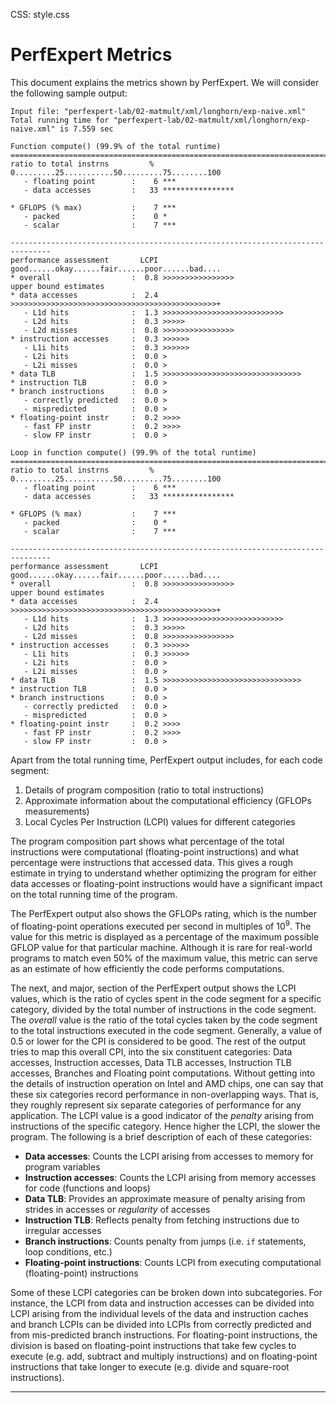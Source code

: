CSS: style.css

PerfExpert Metrics
==================

This document explains the metrics shown by PerfExpert. We will consider the following sample output:

    Input file: "perfexpert-lab/02-matmult/xml/longhorn/exp-naive.xml"
    Total running time for "perfexpert-lab/02-matmult/xml/longhorn/exp-naive.xml" is 7.559 sec
    
    Function compute() (99.9% of the total runtime)
    ===============================================================================
    ratio to total instrns         %  0.........25...........50.........75........100
       - floating point        :    6 ***
       - data accesses         :   33 ****************
    
    * GFLOPS (% max)           :    7 ***
       - packed                :    0 *
       - scalar                :    7 ***
    
    -------------------------------------------------------------------------------
    performance assessment       LCPI good......okay......fair......poor......bad....
    * overall                  :  0.8 >>>>>>>>>>>>>>>>
    upper bound estimates
    * data accesses            :  2.4 >>>>>>>>>>>>>>>>>>>>>>>>>>>>>>>>>>>>>>>>>>>>>>+
       - L1d hits              :  1.3 >>>>>>>>>>>>>>>>>>>>>>>>>>>
       - L2d hits              :  0.3 >>>>>
       - L2d misses            :  0.8 >>>>>>>>>>>>>>>>
    * instruction accesses     :  0.3 >>>>>>
       - L1i hits              :  0.3 >>>>>>
       - L2i hits              :  0.0 >
       - L2i misses            :  0.0 >
    * data TLB                 :  1.5 >>>>>>>>>>>>>>>>>>>>>>>>>>>>>>>
    * instruction TLB          :  0.0 >
    * branch instructions      :  0.0 >
       - correctly predicted   :  0.0 >
       - mispredicted          :  0.0 >
    * floating-point instr     :  0.2 >>>>
       - fast FP instr         :  0.2 >>>>
       - slow FP instr         :  0.0 >
    
    Loop in function compute() (99.9% of the total runtime)
    ===============================================================================
    ratio to total instrns         %  0.........25...........50.........75........100
       - floating point        :    6 ***
       - data accesses         :   33 ****************
    
    * GFLOPS (% max)           :    7 ***
       - packed                :    0 *
       - scalar                :    7 ***
    
    -------------------------------------------------------------------------------
    performance assessment       LCPI good......okay......fair......poor......bad....
    * overall                  :  0.8 >>>>>>>>>>>>>>>>
    upper bound estimates
    * data accesses            :  2.4 >>>>>>>>>>>>>>>>>>>>>>>>>>>>>>>>>>>>>>>>>>>>>>+
       - L1d hits              :  1.3 >>>>>>>>>>>>>>>>>>>>>>>>>>>
       - L2d hits              :  0.3 >>>>>
       - L2d misses            :  0.8 >>>>>>>>>>>>>>>>
    * instruction accesses     :  0.3 >>>>>>
       - L1i hits              :  0.3 >>>>>>
       - L2i hits              :  0.0 >
       - L2i misses            :  0.0 >
    * data TLB                 :  1.5 >>>>>>>>>>>>>>>>>>>>>>>>>>>>>>>
    * instruction TLB          :  0.0 >
    * branch instructions      :  0.0 >
       - correctly predicted   :  0.0 >
       - mispredicted          :  0.0 >
    * floating-point instr     :  0.2 >>>>
       - fast FP instr         :  0.2 >>>>
       - slow FP instr         :  0.0 >

Apart from the total running time, PerfExpert output includes, for each code segment:

1. Details of program composition (ratio to total instructions)
2. Approximate information about the computational efficiency (GFLOPs measurements)
3. Local Cycles Per Instruction (LCPI) values for different categories

The program composition part shows what percentage of the total instructions were computational (floating-point instructions) and what percentage were instructions that accessed data. This gives a rough estimate in trying to understand whether optimizing the program for either data accesses or floating-point instructions would have a significant impact on the total running time of the program.

The PerfExpert output also shows the GFLOPs rating, which is the number of floating-point operations executed per second in multiples of 10<sup>9</sup>. The value for this metric is displayed as a percentage of the maximum possible GFLOP value for that particular machine. Although it is rare for real-world programs to match even 50% of the maximum value, this metric can serve as an estimate of how efficiently the code performs computations.

The next, and major, section of the PerfExpert output shows the LCPI values, which is the ratio of cycles spent in the code segment for a specific category, divided by the total number of instructions in the code segment. The _overall_ value is the ratio of the total cycles taken by the code segment to the total instructions executed in the code segment. Generally, a value of 0.5 or lower for the CPI is considered to be good. The rest of the output tries to map this overall CPI, into the six constituent categories: Data accesses, Instruction accesses, Data TLB accesses, Instruction TLB accesses, Branches and Floating point computations. Without getting into the details of instruction operation on Intel and AMD chips, one can say that these six categories record performance in non-overlapping ways. That is, they roughly represent six separate categories of performance for any application. The LCPI value is a good indicator of the _penalty_ arising from instructions of the specific category. Hence higher the LCPI, the slower the program. The following is a brief description of each of these categories:

* **Data accesses**: Counts the LCPI arising from accesses to memory for program variables
* **Instruction accesses**: Counts the LCPI arising from memory accesses for code (functions and loops)
* **Data TLB**: Provides an approximate measure of penalty arising from strides in accesses or _regularity_ of accesses
* **Instruction TLB**: Reflects penalty from fetching instructions due to irregular accesses
* **Branch instructions**: Counts penalty from jumps (i.e. `if` statements, loop conditions, etc.)
* **Floating-point instructions**: Counts LCPI from executing computational (floating-point) instructions

Some of these LCPI categories can be broken down into subcategories. For instance, the LCPI from data and instruction accesses can be divided into LCPI arising from the individual levels of the data and instruction caches and branch LCPIs can be divided into LCPIs from correctly predicted and from mis-predicted branch instructions. For floating-point instructions, the division is based on floating-point instructions that take few cycles to execute (e.g. add, subtract and multiply instructions) and on floating-point instructions that take longer to execute (e.g. divide and square-root instructions).

* * *
